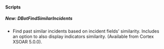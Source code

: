 
#### Scripts
##### New: DBotFindSimilarIncidents
- Find past similar incidents based on incident fields' similarity. Includes an option to also display indicators similarity. (Available from Cortex XSOAR 5.0.0).
